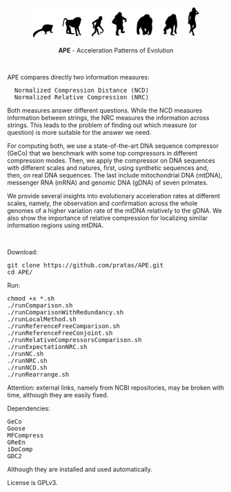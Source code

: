 <p align="center"><img src="imgs/logo.png"
alt="APE" height="72" border="0" /><br><br>
<b>APE</b> - Acceleration Patterns of Evolution</p>
<br>

<p align="justify">
APE compares directly two information measures:
<pre>
  Normalized Compression Distance (NCD)
  Normalized Relative Compression (NRC)
</pre>
Both measures answer different questions. While the NCD measures information between strings, the NRC measures the information across strings. This leads to the problem of finding out which measure (or question) is more suitable for the answer we need.

For computing both, we use a state-of-the-art DNA sequence compressor (GeCo) that we benchmark with some top compressors in different compression modes. Then, we apply the compressor on DNA sequences with different scales and natures, first, using synthetic sequences and, then, on real DNA sequences. The last include mitochondrial DNA (mtDNA), messenger RNA (mRNA) and genomic DNA (gDNA) of seven primates.

We provide several insights into evolutionary acceleration rates at different scales, namely, the observation and confirmation across the whole genomes of a higher variation rate of the mtDNA relatively to the gDNA. We also show the importance of relative compression for localizing similar information regions using mtDNA.
</p>
</br>

Download:
<pre>
git clone https://github.com/pratas/APE.git
cd APE/
</pre>
Run:
<pre>
chmod +x *.sh
./runComparison.sh
./runComparisonWithRedundancy.sh
./runLocalMethod.sh
./runReferenceFreeComparison.sh
./runReferenceFreeConjoint.sh
./runRelativeCompressorsComparison.sh
./runExpectationNRC.sh
./runNC.sh
./runNRC.sh
./runNCD.sh
./runRearrange.sh
</pre>

Attention: external links, namely from NCBI repositories, may be broken with time, although they are easily fixed.

Dependencies:
<pre>
GeCo
Goose
MFCompress
GReEn
iDoComp
GDC2
</pre>
Although they are installed and used automatically.

License is GPLv3.
